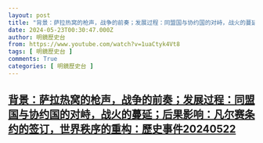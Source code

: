 ```yaml
---
layout: post
title: "背景：萨拉热窝的枪声，战争的前奏；发展过程：同盟国与协约国的对峙，战火的蔓延；后果影响：凡尔赛条约的签订，世界秩序的重构：歷史事件20240522"
date: 2024-05-23T00:30:47.000Z
author: 明鏡歷史台
from: https://www.youtube.com/watch?v=1uaCtyk4Vt8
tags: [ 明鏡歷史台 ]
comments: True
categories: [ 明鏡歷史台 ]
---
```

<!--1716424247000-->
[背景：萨拉热窝的枪声，战争的前奏；发展过程：同盟国与协约国的对峙，战火的蔓延；后果影响：凡尔赛条约的签订，世界秩序的重构：歷史事件20240522](https://www.youtube.com/watch?v=1uaCtyk4Vt8)
------

<div>

</div>
